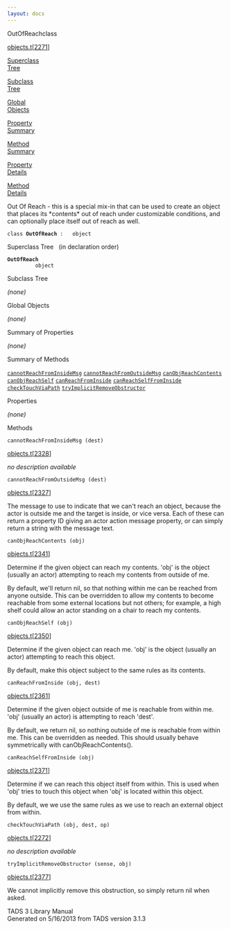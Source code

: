```yaml
---
layout: docs
---
```

<span class="title">OutOfReach</span><span class="type">class</span>

[objects.t](../file/objects.t.html)\[[2271](../source/objects.t.html#2271)\]

[Superclass  
Tree](#_SuperClassTree_)

[Subclass  
Tree](#_SubClassTree_)

[Global  
Objects](#_ObjectSummary_)

[Property  
Summary](#_PropSummary_)

[Method  
Summary](#_MethodSummary_)

[Property  
Details](#_Properties_)

[Method  
Details](#_Methods_)



Out Of Reach - this is a special mix-in that can be used to create an
object that places its \*contents\* out of reach under customizable
conditions, and can optionally place itself out of reach as well.

`class `**`OutOfReach`**` :   object`



<span id="_SuperClassTree_"></span>



<span class="hdln">Superclass Tree</span>   (in declaration order)



**`OutOfReach`**  
`         object`  
<span id="_SubClassTree_"></span>



<span class="hdln">Subclass Tree</span>  



*(none)* <span id="_ObjectSummary_"></span>



<span class="hdln">Global Objects</span>  



*(none)* <span id="_PropSummary_"></span>



<span class="hdln">Summary of Properties</span>  





*(none)* <span id="_MethodSummary_"></span>



<span class="hdln">Summary of Methods</span>  



[`cannotReachFromInsideMsg`](#cannotReachFromInsideMsg) [`cannotReachFromOutsideMsg`](#cannotReachFromOutsideMsg) [`canObjReachContents`](#canObjReachContents) [`canObjReachSelf`](#canObjReachSelf) [`canReachFromInside`](#canReachFromInside) [`canReachSelfFromInside`](#canReachSelfFromInside) [`checkTouchViaPath`](#checkTouchViaPath) [`tryImplicitRemoveObstructor`](#tryImplicitRemoveObstructor)

<span id="_Properties_"></span>



<span class="hdln">Properties</span>  



*(none)* <span id="_Methods_"></span>



<span class="hdln">Methods</span>  



<span id="cannotReachFromInsideMsg"></span>

`cannotReachFromInsideMsg (dest)`

[objects.t](../file/objects.t.html)\[[2328](../source/objects.t.html#2328)\]



*no description available*



<span id="cannotReachFromOutsideMsg"></span>

`cannotReachFromOutsideMsg (dest)`

[objects.t](../file/objects.t.html)\[[2327](../source/objects.t.html#2327)\]



The message to use to indicate that we can't reach an object, because
the actor is outside me and the target is inside, or vice versa. Each of
these can return a property ID giving an actor action message property,
or can simply return a string with the message text.



<span id="canObjReachContents"></span>

`canObjReachContents (obj)`

[objects.t](../file/objects.t.html)\[[2341](../source/objects.t.html#2341)\]



Determine if the given object can reach my contents. 'obj' is the object
(usually an actor) attempting to reach my contents from outside of me.

By default, we'll return nil, so that nothing within me can be reached
from anyone outside. This can be overridden to allow my contents to
become reachable from some external locations but not others; for
example, a high shelf could allow an actor standing on a chair to reach
my contents.



<span id="canObjReachSelf"></span>

`canObjReachSelf (obj)`

[objects.t](../file/objects.t.html)\[[2350](../source/objects.t.html#2350)\]



Determine if the given object can reach me. 'obj' is the object (usually
an actor) attempting to reach this object.

By default, make this object subject to the same rules as its contents.



<span id="canReachFromInside"></span>

`canReachFromInside (obj, dest)`

[objects.t](../file/objects.t.html)\[[2361](../source/objects.t.html#2361)\]



Determine if the given object outside of me is reachable from within me.
'obj' (usually an actor) is attempting to reach 'dest'.

By default, we return nil, so nothing outside of me is reachable from
within me. This can be overridden as needed. This should usually behave
symmetrically with canObjReachContents().



<span id="canReachSelfFromInside"></span>

`canReachSelfFromInside (obj)`

[objects.t](../file/objects.t.html)\[[2371](../source/objects.t.html#2371)\]



Determine if we can reach this object itself from within. This is used
when 'obj' tries to touch this object when 'obj' is located within this
object.

By default, we we use the same rules as we use to reach an external
object from within.



<span id="checkTouchViaPath"></span>

`checkTouchViaPath (obj, dest, op)`

[objects.t](../file/objects.t.html)\[[2272](../source/objects.t.html#2272)\]



*no description available*



<span id="tryImplicitRemoveObstructor"></span>

`tryImplicitRemoveObstructor (sense, obj)`

[objects.t](../file/objects.t.html)\[[2377](../source/objects.t.html#2377)\]



We cannot implicitly remove this obstruction, so simply return nil when
asked.





TADS 3 Library Manual  
Generated on 5/16/2013 from TADS version 3.1.3


